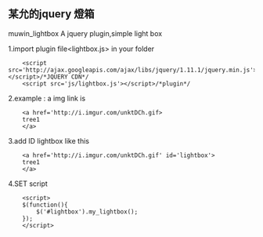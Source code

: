 某允的jquery 燈箱 
-----------------
muwin_lightbox
A jquery plugin,simple light box



1.import plugin file<lightbox.js> in your folder

	 	<script src='http://ajax.googleapis.com/ajax/libs/jquery/1.11.1/jquery.min.js'></script>/*JQUERY CDN*/
		<script src='js/lightbox.js'></script>/*plugin*/

2.example : a img link is

		<a href='http://i.imgur.com/unktDCh.gif>
		tree1
		</a>
  
3.add ID lightbox like this

		<a href='http://i.imgur.com/unktDCh.gif' id='lightbox'>
		tree1
		</a>
4.SET script

		<script>
		$(function(){
			$('#lightbox').my_lightbox();
		});
		</script>
